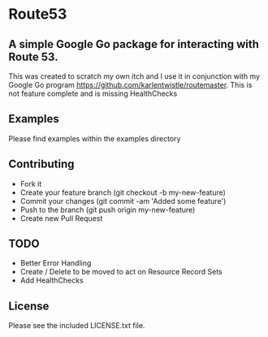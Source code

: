 # Route53 #

## A simple Google Go package for interacting with Route 53. ##

This was created to scratch my own itch and I use it in conjunction with my Google Go program https://github.com/karlentwistle/routemaster. This is not feature complete and is missing HealthChecks

## Examples ##

Please find examples within the examples directory

## Contributing ##

-   Fork it
-   Create your feature branch (git checkout -b my-new-feature)
-   Commit your changes (git commit -am 'Added some feature')
-   Push to the branch (git push origin my-new-feature)
-   Create new Pull Request

## TODO ##

-   Better Error Handling
-   Create / Delete to be moved to act on Resource Record Sets
-   Add HealthChecks

## License ##

Please see the included LICENSE.txt file.
